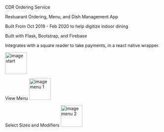 CDR Ordering Service
 
Restuarant Ordering, Menu, and Dish Management App

Built From Oct 2019 - Feb 2020 to help digitize indoor dining

Built with Flask, Bootstrap, and Firebase

Integrates with a square reader to take payments, in a react native wrapper.




<img src="https://github.com/calebjohn24/cdr_ordering_service/blob/master/mdImages/IMG_20200210_130511.jpg" alt="image start" style="width:70px;"/>

View Menu
<img src="https://github.com/calebjohn24/cdr_ordering_service/blob/master/mdImages/IMG_20200210_130532.jpg" alt="image menu 1" style="width:70px;"/>

Select Sizes and Modifiers
<img src="https://github.com/calebjohn24/cdr_ordering_service/blob/master/mdImages/IMG_20200210_130553.jpg" alt="image menu 2" style="width:70px;"/>
